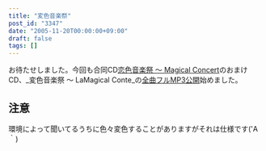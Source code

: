 ```yaml
---
title: "変色音楽祭"
post_id: "3347"
date: "2005-11-20T00:00:00+09:00"
draft: false
tags: []
---
```



お待たせしました。今回も合同CD[恋色音楽祭 ～ Magical Concert](http://marisa.kicks-ass.net/)のおまけCD、_変色音楽祭 ～ LaMagical Conte_の[全曲フルMP3公開](http://lama.danmaq.com/lamarisa/)始めました。
## 注意
環境によって聞いてるうちに色々変色することがありますがそれは仕様です('A｀)
